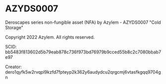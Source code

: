 # AZYDS0007
Deroscapes series non-fungible asset (NFA) by Azylem - AZYDS0007 "Cold Storage"

Copyright 2022 Azylem. All rights reserved.

SCID: bb5483f813602d5b79eab878c736f973bd76979b9cced55b8c2c7080bbab7e97

Creator: dero1qyfk5w2rvqpl9kzfd7fpteyp2k362y6audydcu2qrgcmj6vtasfkgqq9704gn
